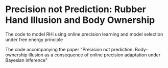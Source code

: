 # Precision not Prediction: Rubber Hand Illusion and Body Ownership
The code to model RHI using online precision learning and model selection under free energy principle


The code accompanying the paper "Precision not prediction: Body-ownership illusion as a consequence of online precision adaptation under Bayesian inference"
